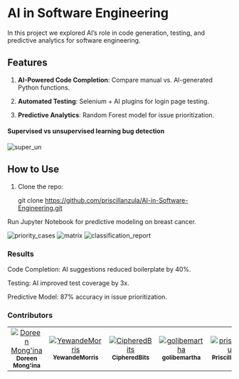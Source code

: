 # AI in Software Engineering  

In this project we explored AI’s role in code generation, testing, and predictive analytics for software engineering.  

## **Features**  

1. **AI-Powered Code Completion**: Compare manual vs. AI-generated Python functions.
     
2. **Automated Testing**: Selenium + AI plugins for login page testing.
    
3. **Predictive Analytics**: Random Forest model for issue prioritization.

  #### Supervised vs unsupervised learning bug detection

   ![super_un](https://github.com/user-attachments/assets/d78226d1-8fd0-4fa6-b1de-dfabfeb293ed)


## **How to Use**  

1. Clone the repo:  
    
   git clone https://github.com/priscillanzula/AI-in-Software-Engineering.git
   
Run Jupyter Notebook for predictive modeling on breast cancer.


![priority_cases](https://github.com/user-attachments/assets/4ee86def-398e-4b1c-9e94-fc30748e4ead)
![matrix](https://github.com/user-attachments/assets/4d3fd38f-6f0d-428c-bad3-3e1ab9e0fb07)
![classification_report](https://github.com/user-attachments/assets/8a5c3cc0-5a04-4116-8108-254b4a98bf9a)

### Results
Code Completion: AI suggestions reduced boilerplate by 40%.

Testing: AI improved test coverage by 3x.

Predictive Model: 87% accuracy in issue prioritization.

### Contributors
<!-- readme: contributors -start -->
<table>
  <thead>
  <tbody>
    <tr>
      <td align="center">
        <a href="https://github.com/Doreenmongina">
          <img src="https://avatars.githubusercontent.com/u/128931394?v=4" ;" alt="Doreen Mong'ina"/>
          <br />
          <sub><b>Doreen Mong'ina</b></sub>
        </a>
      </td>
      <td align="center">
        <a href="https://github.com/YewandeMorris">
          <img src="https://avatars.githubusercontent.com/u/204194948?v=4" alt="YewandeMorris"/>
          <br />
          <sub><b>YewandeMorris</b></sub>
        </a>
      </td>
      <td align="center">
        <a href="https://github.com/CipheredBits">
          <img src="https://avatars.githubusercontent.com/u/200938747?v=4" alt="CipheredBits"/>
          <br />
          <sub><b>CipheredBits</b></sub>
        </a>
      </td>
         <td align="center">
        <a href="https://github.com/golibemartha">
          <img src="https://avatars.githubusercontent.com/u/111166248?v=4" alt="golibemartha"/>
          <br />
          <sub><b>golibemartha</b></sub>
        </a>
      </td>
      <td align="center">
        <a href="https://github.com/priscillanzula">
          <img src="https://avatars.githubusercontent.com/u/144167777?v=4" ;" alt="priscillanzula"/>
          <br />
          <sub><b>Priscilla Nzula</b></sub>
        </a>
      </td>
    </tr>
  </tbody>
</thead>
</table>
<!-- readme: contributors -end -->

